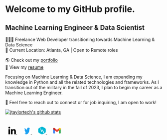 # Welcome to my GitHub profile.

## Machine Learning Engineer & Data Scientist

👨🏽‍💻 Freelance Web Developer transitioning towards Machine Learning & Data Science </br>
📍 Current Location: Atlanta, GA | Open to Remote roles

🌎 Check out my [portfolio](http://www.jtaylor.app/) </br>
💼 View my [resume](https://drive.google.com/file/d/1bvOEDRBb9XFInFjWo2XClnjO3sd12wq_/view?usp=sharing)

Focusing on Machine Learning & Data Science, I am expanding my knowledge in Python and all the related technologies and frameworks. As I transition out of the military in the fall of 2023, I plan to begin my career as a Machine Learning Engineer.

💬 Feel free to reach out to connect or for job inquiring, I am open to work! 

[![jtaylortech's github stats](https://github-readme-stats.vercel.app/api?username=jtaylortech&show_icons=true&title_color=fff&icon_color=79ff97&text_color=9f9f9f&bg_color=151515)](https://github.com/jtaylortech)

<div style="padding: 25px 0;">
     <a href="https://www.linkedin.com/in/jarred-taylor-032065177/" style="padding: 10px; width: 24px; height: 24px;">
     <img src="/assets/linkedin-icon-1.svg" alt="Connect with me on Linkedin" width="24" height="24">
    </a>
    <a href="https://twitter.com/JTaylorTech_" style="padding: 10px; width: 24px; height: 24px;">
    <img src="/assets/twitter-6.svg" alt="Follow along on twitter" width="24" height="24">
    </a>
     <a href="https://taylortech.app" style="padding: 10px; width: 24px; height: 24px;">
        <img src="/assets/hashnode.svg" alt="Read more about me in my blog" width="24" height="24">
    </a>
    <a href="mailto:jarrede20@gmail.com" style="padding: 10px; width: 24px; height: 24px;">
        <img src="/assets/official-gmail-icon-2020-.svg" alt="Directly email me" width="24" height="24">
    </a>
</div>
